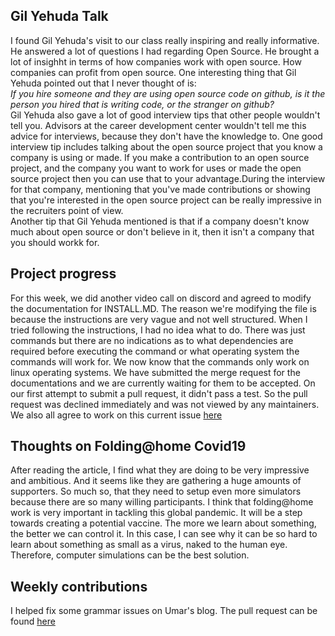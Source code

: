 
## Gil Yehuda Talk ##
I found Gil Yehuda's visit to our class really inspiring and really informative. He answered a lot of questions I had regarding Open Source. He brought a lot of insighht in terms of how companies work with open source. How companies can profit from open source. One interesting thing that Gil Yehuda pointed out that I never thought of is:<br>
*If you hire someone and they are using open source code on github, is it the person you hired that is writing code, or the stranger on github?*
<br>
Gil Yehuda also gave a lot of good interview tips that other people wouldn't tell you. Advisors at the career development center wouldn't tell me this advice for interviews, because they don't have the knowledge to.
One good interview tip includes talking about the open source project that you know a company is using or made. If you make a contribution to an open source project, and the company you want to work for uses or made the open source project then you can use that to your advantage.During the interview for that company, mentioning that you've made contributions or showing that you're interested in the open source project can be really impressive in the recruiters point of view. 
<br>
Another tip that Gil Yehuda mentioned is that if a company doesn't know much about open source or don't believe in it, then it isn't a company that you should workk for.
## Project progress ##
For this week, we did another video call on discord and agreed to modify the documentation for INSTALL.MD. The reason we're modifying the file is because the instructions are very vague and not well structured. When I tried following the instructions, I had no idea what to do. There was just commands but there are no indications as to what dependencies are required before executing the command or what operating system the commands will work for. We now know that the commands only work on linux operating systems.
We have submitted the merge request for the documentations and we are currently waiting for them to be accepted. On our first attempt to submit a pull request, it didn't pass a test. So the pull request was declined immediately and was not viewed by any maintainers.
We also all agree to work on this current issue [here](https://gitlab.com/inkscape/inkscape-web/-/issues/472)
## Thoughts on Folding@home Covid19 ##
After reading the article, I find what they are doing to be very impressive and ambitious. And it seems like they are gathering a huge amounts of supporters. So much so, that they need to setup even more simulators because there are so many willing participants.
I think that folding@home work is very important in tackling this global pandemic. It will be a step towards creating a potential vaccine. The more we learn about something, the better we can control it. In this case, I can see why it can be so hard to learn about something as small as a virus, naked to the human eye. Therefore, computer simulations can be the best solution. 


## Weekly contributions ##
I helped fix some grammar issues on Umar's blog. The pull request can be found [here](https://github.com/hunter-college-ossd-spr-2020/umarkhan207322405-weekly/pull/6)
